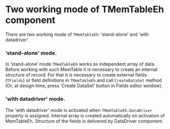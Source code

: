 # Two working mode of TMemTableEh component


There are two working mode of `TMemTableEh`: ‘stand-alone’ and ‘with datadriver’.

### ‘stand-alone’ mode.
In ‘stand-alone’ mode `TMemTableEh` works as independent array of data. Before working with such MemTable it is necessary to create an internal structure of record. For that it is necessary to create external fields (`TFields`) or field definitions in `TMemTableEh` and call `CreateDataSet` method (Or, at design-time, press ‘Create DataSet’ button in Fields editor window).

### 'with datadriver' mode.
The 'with datadriver' mode is activated when `TMemTableEh.DataDriver` property is assigned. Internal array is created automatically on activation of MemTableEh. Structure of the fields is delivered by DataDriver component.
